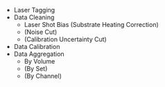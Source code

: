 - Laser Tagging
- Data Cleaning
    - Laser Shot Bias (Substrate Heating Correction)
    - (Noise Cut)
    - (Calibration Uncertainty Cut)
- Data Calibration
- Data Aggregation
    - By Volume
    - (By Set)
    - (By Channel)
